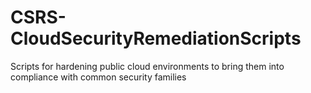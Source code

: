 # CSRS-CloudSecurityRemediationScripts
Scripts for hardening public cloud environments to bring them into compliance with common security families
